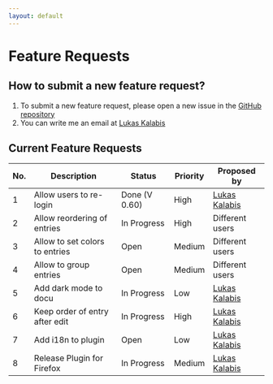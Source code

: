 ```yaml
---
layout: default
---
```


# Feature Requests

## How to submit a new feature request?

1. To submit a new feature request, please open a new issue in the [GitHub repository](https://github.com/lkalabis/SF-Switcher/issues/new/choose)
2. You can write me an email at [Lukas Kalabis](mailto:developer.kalabis.lukas@gmail.com)

## Current Feature Requests

| No.  | Description                    | Status        | Priority | Proposed by                                        |
| ---- | ------------------------------ | -----------   | -------- | -------------------------------------------------- |
| 1    | Allow users to re-login        | Done (V 0.60) | High     | [Lukas Kalabis](developer.kalabis.lukas@gmail.com) |
| 2    | Allow reordering of entries    | In Progress   | High     | Different users                                    |
| 3    | Allow to set colors to entries | Open          | Medium   | Different users                                    |
| 4    | Allow to group entries         | Open          | Medium   | Different users                                    |
| 5    | Add dark mode to docu          | In Progress   | Low      | [Lukas Kalabis](developer.kalabis.lukas@gmail.com) |
| 6    | Keep order of entry after edit | In Progress   | High     | [Lukas Kalabis](developer.kalabis.lukas@gmail.com) |
| 7    | Add i18n to plugin             | Open          | Low      | [Lukas Kalabis](developer.kalabis.lukas@gmail.com) |
| 8    | Release Plugin for Firefox     | In Progress   | Medium   | [Lukas Kalabis](developer.kalabis.lukas@gmail.com) |

